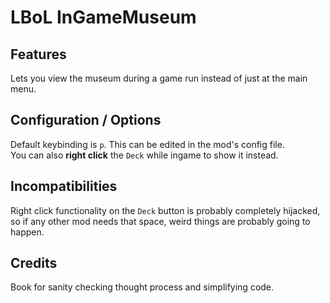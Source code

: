 # LBoL InGameMuseum
## Features
Lets you view the museum during a game run instead of just at the main menu.

## Configuration / Options
Default keybinding is `p`. This can be edited in the mod's config file. <br>
You can also **right click** the `Deck` while ingame to show it instead.

## Incompatibilities
Right click functionality on the `Deck` button is probably completely hijacked, so if any other mod needs that space, weird things are probably going to happen.

## Credits
Book for sanity checking thought process and simplifying code.